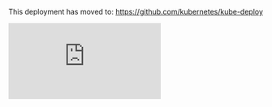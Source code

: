 <!-- BEGIN MUNGE: UNVERSIONED_WARNING -->


<!-- END MUNGE: UNVERSIONED_WARNING -->

This deployment has moved to: https://github.com/kubernetes/kube-deploy




<!-- BEGIN MUNGE: IS_VERSIONED -->
<!-- TAG IS_VERSIONED -->
<!-- END MUNGE: IS_VERSIONED -->


<!-- BEGIN MUNGE: GENERATED_ANALYTICS -->
[![Analytics](https://kubernetes-site.appspot.com/UA-36037335-10/GitHub/docs/getting-started-guides/docker-multinode.md?pixel)]()
<!-- END MUNGE: GENERATED_ANALYTICS -->
